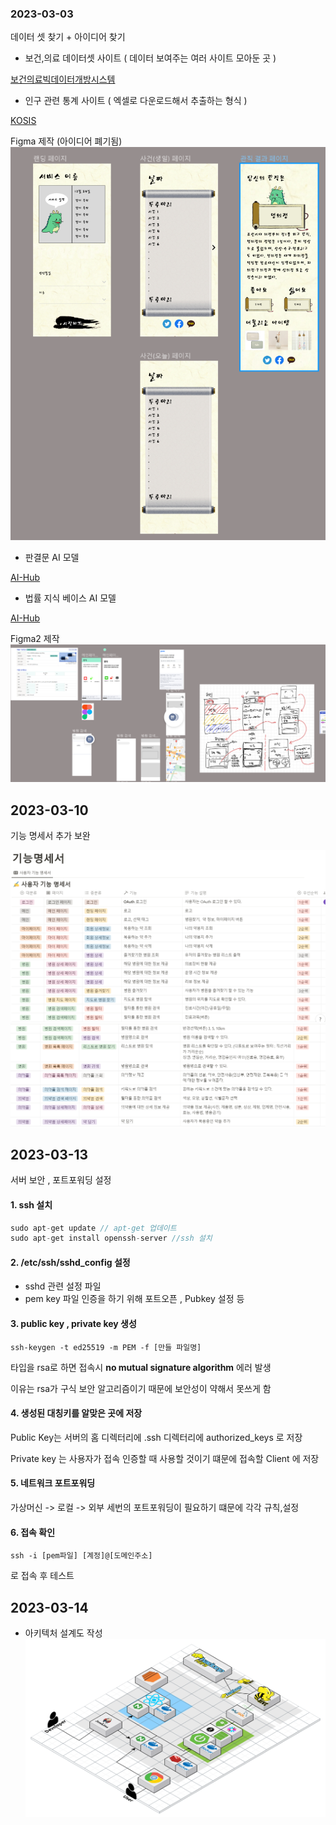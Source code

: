 ### 2023-03-03

데이터 셋 찾기 + 아이디어 찾기
- 보건,의료 데이터셋 사이트 ( 데이터 보여주는 여러 사이트 모아둔 곳 )

[보건의료빅데이터개방시스템](https://opendata.hira.or.kr/home.do)

- 인구 관련 통계 사이트 ( 엑셀로 다운로드해서 추출하는 형식 )

[KOSIS](https://kosis.kr/statHtml/statHtml.do?orgId=350&tblId=DT_35007_N130)


Figma 제작 (아이디어 폐기됨) <br>
![Figma](./Figma.PNG)


- 판결문 AI 모델

[AI-Hub](https://aihub.or.kr/aihubdata/data/view.do?currMenu=115&topMenu=100&aihubDataSe=realm&dataSetSn=580)


- 법률 지식 베이스 AI 모델

[AI-Hub](https://aihub.or.kr/aihubdata/data/view.do?currMenu=115&topMenu=100&aihubDataSe=realm&dataSetSn=99)


Figma2 제작
![Figma2](./Figma_20230307.PNG)

## 2023-03-10
기능 명세서 추가 보완

![기능명세서](./기능명세서_1.PNG)
![기능명세서](./기능명세서_2.PNG)

## 2023-03-13

서버 보안 , 포트포워딩 설정

#### 1. ssh 설치
```java 
sudo apt-get update // apt-get 업데이트
sudo apt-get install openssh-server //ssh 설치
```

#### 2. /etc/ssh/sshd_config 설정
- sshd 관련 설정 파일
- pem key 파일 인증을 하기 위해 포트오픈 , Pubkey 설정 등 


#### 3. public key , private key 생성
```
ssh-keygen -t ed25519 -m PEM -f [만들 파일명]
```

타입을 rsa로 하면 접속시 __no mutual signature algorithm__ 에러 발생

이유는 rsa가 구식 보안 알고리즘이기 때문에 보안성이 약해서 못쓰게 함


#### 4. 생성된 대칭키를 알맞은 곳에 저장

Public Key는 서버의 홈 디렉터리에 .ssh 디렉터리에 authorized_keys 로 저장

Private key 는 사용자가 접속 인증할 때 사용할 것이기 떄문에 접속할 Client 에 저장


#### 5. 네트워크 포트포워딩

가상머신 -> 로컬 -> 외부 세번의 포트포워딩이 필요하기 떄문에 각각 규칙,설정

#### 6. 접속 확인
```
ssh -i [pem파일] [계정]@[도메인주소] 
```
로 접속 후 테스트


## 2023-03-14

- 아키텍처 설계도 작성
![임시 설계도](./임시_설계도2.png)
